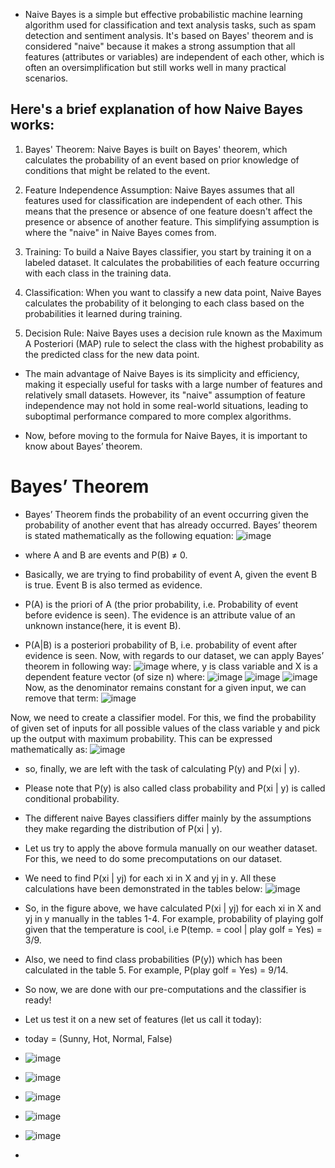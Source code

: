 - Naive Bayes is a simple but effective probabilistic machine learning algorithm used for classification and text analysis tasks, such as spam detection and sentiment analysis. It's based on Bayes' theorem and is considered "naive" because it makes a strong assumption that all features (attributes or variables) are independent of each other, which is often an oversimplification but still works well in many practical scenarios.

## Here's a brief explanation of how Naive Bayes works:

1. Bayes' Theorem: Naive Bayes is built on Bayes' theorem, which calculates the probability of an event based on prior knowledge of conditions that might be related to the event.

2. Feature Independence Assumption: Naive Bayes assumes that all features used for classification are independent of each other. This means that the presence or absence of one feature doesn't affect the presence or absence of another feature. This simplifying assumption is where the "naive" in Naive Bayes comes from.

3. Training: To build a Naive Bayes classifier, you start by training it on a labeled dataset. It calculates the probabilities of each feature occurring with each class in the training data.

4. Classification: When you want to classify a new data point, Naive Bayes calculates the probability of it belonging to each class based on the probabilities it learned during training.

5. Decision Rule: Naive Bayes uses a decision rule known as the Maximum A Posteriori (MAP) rule to select the class with the highest probability as the predicted class for the new data point.
   

- The main advantage of Naive Bayes is its simplicity and efficiency, making it especially useful for tasks with a large number of features and relatively small datasets. However, its "naive" assumption of feature independence may not hold in some real-world situations, leading to suboptimal performance compared to more complex algorithms.

- Now, before moving to the formula for Naive Bayes, it is important to know about Bayes’ theorem.

# Bayes’ Theorem

- Bayes’ Theorem finds the probability of an event occurring given the probability of another event that has already occurred. Bayes’ theorem is stated mathematically as the following equation:
  ![image](https://github.com/ankitrajput77/Data.Science/assets/113281225/5be07f76-d3a2-4d1d-abd0-98a029442532)
- where A and B are events and P(B) ≠ 0.

- Basically, we are trying to find probability of event A, given the event B is true. Event B is also termed as evidence.
- P(A) is the priori of A (the prior probability, i.e. Probability of event before evidence is seen). The evidence is an attribute value of an unknown instance(here, it is event B).
- P(A|B) is a posteriori probability of B, i.e. probability of event after evidence is seen.
Now, with regards to our dataset, we can apply Bayes’ theorem in following way:
![image](https://github.com/ankitrajput77/Data.Science/assets/113281225/6f08579f-ec87-4327-9a96-18f57a77cac0)
where, y is class variable and X is a dependent feature vector (of size n) where:
![image](https://github.com/ankitrajput77/Data.Science/assets/113281225/58ba370a-2f36-4bae-b0b6-0ff5da50eab6)
![image](https://github.com/ankitrajput77/Data.Science/assets/113281225/a07b4b03-4e11-4cc2-87f4-91f073dbdc72)
![image](https://github.com/ankitrajput77/Data.Science/assets/113281225/70545381-a226-4cc6-8e69-59239737648e)
Now, as the denominator remains constant for a given input, we can remove that term:
![image](https://github.com/ankitrajput77/Data.Science/assets/113281225/6cc7b63c-7787-4c7f-bd3f-459def6615e2)

Now, we need to create a classifier model. For this, we find the probability of given set of inputs for all possible values of the class variable y and pick up the output with maximum probability. This can be expressed mathematically as:
![image](https://github.com/ankitrajput77/Data.Science/assets/113281225/1d4f9b32-1939-40aa-ae08-bbbb1ed89aad)


- so, finally, we are left with the task of calculating P(y) and P(xi | y).

- Please note that P(y) is also called class probability and P(xi | y) is called conditional probability.

- The different naive Bayes classifiers differ mainly by the assumptions they make regarding the distribution of P(xi | y).

- Let us try to apply the above formula manually on our weather dataset. For this, we need to do some precomputations on our dataset.

- We need to find P(xi | yj) for each xi in X and yj in y. All these calculations have been demonstrated in the tables below:
![image](https://github.com/ankitrajput77/Data.Science/assets/113281225/cd14f7d4-5189-4ba5-ab89-35ad87280550)
- So, in the figure above, we have calculated P(xi | yj) for each xi in X and yj in y manually in the tables 1-4. For example, probability of playing golf given that the temperature is cool, i.e P(temp. = cool | play golf = Yes) = 3/9.

- Also, we need to find class probabilities (P(y)) which has been calculated in the table 5. For example, P(play golf = Yes) = 9/14.

- So now, we are done with our pre-computations and the classifier is ready!

- Let us test it on a new set of features (let us call it today):
- today = (Sunny, Hot, Normal, False)
- ![image](https://github.com/ankitrajput77/Data.Science/assets/113281225/34f6e830-9785-4198-bcd7-79b622ec9d4a)
- ![image](https://github.com/ankitrajput77/Data.Science/assets/113281225/01d26ec3-9274-43f7-a860-e15862a1b62f)
- ![image](https://github.com/ankitrajput77/Data.Science/assets/113281225/279b930d-3b8b-4c21-8548-b13b7031bdd4)
- ![image](https://github.com/ankitrajput77/Data.Science/assets/113281225/2a100f41-d26a-43c0-8aef-9dbe5943adbc)
- ![image](https://github.com/ankitrajput77/Data.Science/assets/113281225/13c520de-c0d5-473d-b7ba-966262c18f8d)
- 







